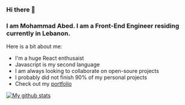 ### Hi there 👋
### I am Mohammad Abed. I am a Front-End Engineer residing currently in Lebanon.



Here is a bit about me:

- I'm a huge React enthusaist
- Javascript is my second language
- I am always looking to collaborate on open-soure projects
- I probably did not finish 90% of my personal projects
- Check out my [portfolio](https://mhmdabed.dev)

[![My github stats](https://github-readme-stats.vercel.app/api?username=mhmdabed11)](https://github.com/anuraghazra/github-readme-stats)
